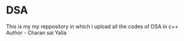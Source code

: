 # DSA
This is my  my reppository in which i upload all the codes of DSA in c++
Author - Charan sai Yalla

